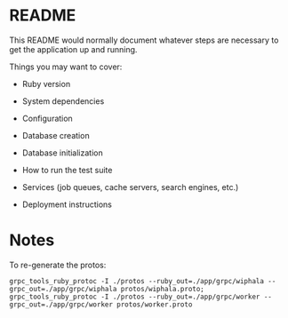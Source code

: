# README

This README would normally document whatever steps are necessary to get the
application up and running.

Things you may want to cover:

- Ruby version

- System dependencies

- Configuration

- Database creation

- Database initialization

- How to run the test suite

- Services (job queues, cache servers, search engines, etc.)

- Deployment instructions

# Notes

To re-generate the protos:

```
grpc_tools_ruby_protoc -I ./protos --ruby_out=./app/grpc/wiphala --grpc_out=./app/grpc/wiphala protos/wiphala.proto;
grpc_tools_ruby_protoc -I ./protos --ruby_out=./app/grpc/worker --grpc_out=./app/grpc/worker protos/worker.proto
```
